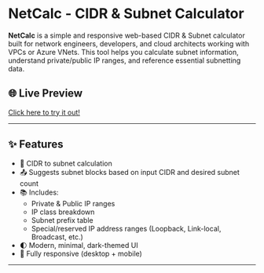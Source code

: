 # NetCalc - CIDR & Subnet Calculator

**NetCalc** is a simple and responsive web-based CIDR & Subnet calculator built for network engineers, developers, and cloud architects working with VPCs or Azure VNets. This tool helps you calculate subnet information, understand private/public IP ranges, and reference essential subnetting data.

## 🌐 Live Preview

[Click here to try it out!](https://emiresh.github.io/NetCalc/)

---

## ✨ Features

- 🔢 CIDR to subnet calculation
- 📤 Suggests subnet blocks based on input CIDR and desired subnet count
- 📚 Includes:
  - Private & Public IP ranges
  - IP class breakdown
  - Subnet prefix table
  - Special/reserved IP address ranges (Loopback, Link-local, Broadcast, etc.)
- 🌓 Modern, minimal, dark-themed UI
- 📱 Fully responsive (desktop + mobile)

---
